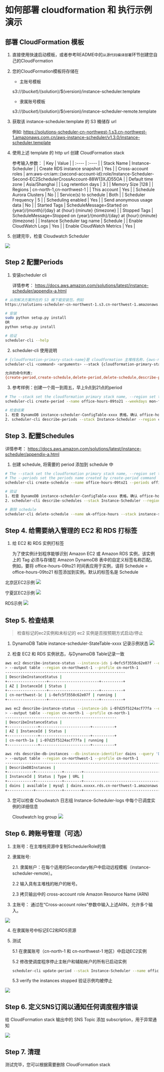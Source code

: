 
# 如何部署 cloudformation 和 执行示例演示

## 部署 CloudFormation 模板
1. 直接使用快速启动模板，或者参考README中的`从源代码编译部署`环节创建您自己的CloudFormation

2. 您的CloudFormation模板将存储在
    - 主账号模板

    s3://$(bucket)/$(solution)/$(version)/instance-scheduler.template

    - 隶属账号模板

    s3://$(bucket)/$(solution)/$(version)/instance-scheduler-remote.template

3. 获取该 instance-scheduler.template 的 S3 桶储存 url

    例如: 
    https://solutions-scheduler-cn-northwest-1.s3.cn-northwest-1.amazonaws.com.cn/aws-instance-scheduler/v1.3.0/instance-scheduler.template

4. 使用上述 template 的 http url 创建 CloudFormation stack

    参考输入参数：
    | Key      | Value    |
    | :----    | :----    |
    | Stack Name | Instance-Scheduler |
    | Create RDS instance snapshot | Yes |
    | Cross-account roles | arn:aws-cn:iam::{second-account-id}:role/Instance-Scheduler-Second-EC2SchedulerCrossAccount-88W13XJD55OA |
    | Default time zone | Asia/Shanghai |
    | Log retention days | 3 |
    | Memory Size |128 |
    | Regions | cn-north-1,cn-northwest-1 |
    | This account | Yes |
    | Schedule Aurora Clusters | No |
    | Service(s) to schedule | Both |
    | Scheduler Frequency | 5 |
    | Scheduling enabled | Yes |
    | Send anonymous usage data | No |
    | Started Tags | ScheduleMessage=Started on {year}/{month}/{day} at {hour}:{minute} {timezone} |
    | Stopped Tags | ScheduleMessage=Stopped on {year}/{month}/{day} at {hour}:{minute} {timezone} |
    | Instance Scheduler tag name | Schedule |
    | Enable CloudWatch Logs | Yes |
    | Enable CloudWatch Metrics | Yes |

5. 创建完毕，检查 Cloudwatch Scheduler

![](resource/images/Cloudwatch-scheduler.png)

## Step 2 配置Periods

1. 安装scheduler cli
    
    详情参考：
    https://docs.aws.amazon.com/solutions/latest/instance-scheduler/appendix-a.html

```bash
# 从改解决方案所在的 S3 桶下载安装包，例如
https://solutions-scheduler-cn-northwest-1.s3.cn-northwest-1.amazonaws.com.cn/aws-instance-scheduler/v1.3.0/scheduler-cli.zip

# 安装
sudo python setup.py install
OR
python setup.py install

# 验证
scheduler-cli --help
```

2. scheduler-cli 使用说明

```bash
# {cloudformation-primary-stack-name}是 cloudformation 主堆栈名称，{aws-region}是 aws 区域代码，{aws-profile}是 aws cli 配置profile名称
scheduler-cli <command> <arguments> --stack {cloudformation-primary-stack-name} --region {aws-region} --profile {aws-profile}

允许的命令列表:
{create-period,create-schedule,delete-period,delete-schedule,describe-periods,describe-schedule-usage,describe-schedules,update-period,update-schedule}
```

3. 参考样例：创建一个周一到周五，早上9点到21点的period
```bash
# The --stack set the cloudformation primary stack name, --region set the aws region code, --profile set the aws cli profile name
scheduler-cli create-period --name office-hours-09to21 --weekdays mon-fri --begintime 9:00 --endtime 21:00 --stack Instance-Scheduler --region cn-northwest-1 --profile aws-china

# 检查结果
1. 检查 DynamoDB instance-scheduler-ConfigTable-xxxx 表格，确认 office-hours-09to21 period 已经被创建
2. scheduler-cli describe-periods --stack Instance-Scheduler --region cn-northwest-1 --profile aws-china
```

## Step 3. 配置Schedules

详情参考：
https://docs.aws.amazon.com/solutions/latest/instance-scheduler/appendix-a.html

1. 创建 schedule, 将需要的 period 添加到 schedule 中
```bash
# The --stack set the cloudformation primary stack name, --region set the aws region code, --profile set the aws cli profile name
# The --periods set the periods name created by create-period command
scheduler-cli create-schedule --name office-hours-09to21 --periods office-hours-09to21 --timezone Asia/Shanghai --stack Instance-Scheduler --region cn-northwest-1 --profile aws-china

# 验证
1. 检查 DynamoDB instance-scheduler-ConfigTable-xxxx 表格，确认 office-hours-09to21 schedule 已经被创建
2. scheduler-cli describe-schedules --stack Instance-Scheduler --region cn-northwest-1 --profile aws-china

# 删除 schedule
scheduler-cli delete-schedule --name uk-office-hours --stack instance-scheduler --region cn-northwest-1 --profile cn-north-1
```

## Step 4. 给需要纳入管理的 EC2 和 RDS 打标签

1. 给 EC2 和 RDS 实例打标签 

    为了使实例计划程序能够识别 Amazon EC2 或 Amazon RDS 实例，该实例上的 Tag 必须与存储在 Amazon DynamoDB 表中的自定义标签名称匹配。
    例如，要将 office-hours-09to21 时间表应用于实例，请将 Schedule = office-hours-09to21 标签添加到实例。默认的标签名是 Schedule

北京区EC2示例
![](resource/images/ec2-bjs-tag.png)

宁夏区EC2示例
![](resource/images/ec2-zhy-tag.png)

RDS示例
![](resource/images/rds-zhy-tag.png)


## Step 5. 检查结果

> 检查标记的ec2实例和未标记的 ec2 实例是否按预期方式启动/停止

1. DynamoDB Table instance-scheduler-StateTable-xxxx 记录示例状态
![](resource/images/schedule-result.png)

2. 检查 EC2 和 RDS 实例状态，与DynamoDB Table记录一致

```bash
aws ec2 describe-instance-status --instance-ids i-0efc5f3558c62e07f --query 'InstanceStatuses[*].{InstanceId:InstanceId,Status:InstanceState.Name,AZ:AvailabilityZone}' \
> --output table --region cn-northwest-1 --profile cn-north-1
-------------------------------------------------------
| DescribeInstanceStatus |
+------------------+-----------------------+----------+
| AZ | InstanceId | Status |
+------------------+-----------------------+----------+
| cn-northwest-1c | i-0efc5f3558c62e07f | running |
+------------------+-----------------------+----------+
```
```bash
aws ec2 describe-instance-status --instance-ids i-07d25f5124acf77fa --query 'InstanceStatuses[*].{InstanceId:InstanceId,Status:InstanceState.Name,AZ:AvailabilityZone}' \
> --output table --region cn-north-1 --profile cn-north-1
---------------------------------------------------
| DescribeInstanceStatus |
+--------------+-----------------------+----------+
| AZ | InstanceId | Status |
+--------------+-----------------------+----------+
| cn-north-1a | i-07d25f5124acf77fa | running |
+--------------+-----------------------+----------+
```
```bash
aws rds describe-db-instances --db-instance-identifier dains --query 'DBInstances[*].{InstanceId:DBInstanceIdentifier,Type:Engine,Status:DBInstanceStatus,URL:Endpoint.Address}' \
> --output table --region cn-northwest-1 --profile cn-north-1
------------------------------------------------------------------------------------------------
| DescribeDBInstances |
+------------+------------+--------+-----------------------------------------------------------+
| InstanceId | Status | Type | URL |
+------------+------------+--------+-----------------------------------------------------------+
| dains | available | mysql | dains.xxxxx.rds.cn-northwest-1.amazonaws.com.cn |
+------------+------------+--------+-----------------------------------------------------------+
```

3. 您可以检查 Cloudwatch 日志组 Instance-Scheduler-logs 中每个已调度实例的详细信息
    
    Cloudwatch log group
    ![](resource/images/cloudwatch-logs.png)


## Step 6. 跨账号管理（可选）

1. 主账号：在主堆栈资源中复制SchedulerRole的值

2. 隶属账号: 

    2.1. 隶属帐户：在每个适用的Secondary帐户中启动远程模板（instance-scheduler-remote）。

    2.2 输入具有主堆栈的帐户的帐号。

    2.3 拷贝输出中的 cross-account role Amazon Resource Name (ARN)

3. 主账号： 通过在“Cross-account roles”参数中输入上述ARN，允许多个输入。

![](resource/images/cross-account.png)


4. 在隶属账号中标记EC2和RDS资源

5. 测试 

    5.1 在隶属账号（cn-north-1 和 cn-northwest-1 地区）中启动EC2实例

    5.2 修改使调度程序停止主帐户和辅助帐户的所有已启动实例

    ```bash
    scheduler-cli update-period --stack Instance-Scheduler --name office-hours-09to21 --weekdays mon-fri --begintime 9:00 --endtime 15:15 --region cn-northwest-1 --profile cn-north-1
    ```

    5.3 verify the instances stopped 验证示例均被停止

![](resource/images/cross-account-testing.png)



## Step 6. 定义SNS订阅以通知任何调度程序错误

给 CloudFormation stack 输出中的 SNS Topic 添加 subscription，用于异常通知

![](resource/images/sns-notification.png)

## Step 7. 清理
测试完毕，您可以根据需要删除 CloudFormation stack 
